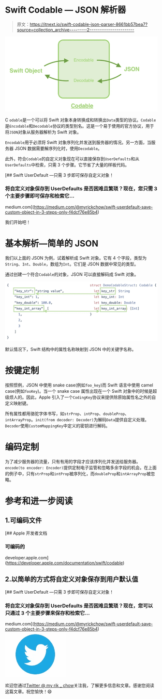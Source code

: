# Swift Codable — JSON 解析器

> 原文：<https://itnext.io/swift-codable-json-parser-8661bb57bea7?source=collection_archive---------2----------------------->

![](img/b8f60c7aeea75d525b3d30bc27581d5a.png)

C `odable`是一个可以将 Swift 对象本身转换成和转换出`Data`类型的协议。`Codable`是`Encodable`和`Decodable`协议的类型别名。这是一个易于使用的官方协议，用于将`JSON`对象从服务器解析为 Swift 对象。

`Encodable`用于必须将 Swift 对象序列化并发送到服务器的情况。另一方面，当服务器 JSON 数据需要解序列化时，使用`Decodable`。

此外，符合`Codable`的自定义对象现在可以直接保存到`UserDefaults`和从`UserDefaults`中检索，只需 3 个步骤。它节省了大量的样板代码。

[](https://medium.com/@myrickchow/swift-userdefault-save-custom-object-in-3-steps-only-f4dcf76e85b4) [## Swift UserDefault —只需 3 步即可保存自定义对象！

### 将自定义对象保存到 UserDefaults 是否困难且繁琐？现在，您只需 3 个主要步骤即可保存和检索它…

medium.com](https://medium.com/@myrickchow/swift-userdefault-save-custom-object-in-3-steps-only-f4dcf76e85b4) 

我们开始吧！

# 基本解析—简单的 JSON

我们以上面的 JSON 为例，试着解析成 Swift 对象。它有 4 个字段，类型为`String`、`Int`、`Double`，数组为`Int`。它们是 JSON 数据中常见的类型。

通过创建一个符合`Codable`的对象，JSON 可以直接解码成 Swift 对象。

![](img/32f5aa8db799e955698e56cd0aaf1812.png)

默认情况下，Swift 结构中的属性名称映射到 JSON 中的关键字名称。

# 按键定制

按照惯例，JSON 中使用 snake case(例如`foo_key`)而 Swift 语言中使用 camel case(例如`fooKey`)。当一个 snake case 属性出现在一个 Swift 对象中的时候是超级烦人的。因此，Apple 引入了一个`CodingKey`协议来提供除原始属性名之外的自定义映射键。

所有属性都用骆驼字体书写，如`strProp`、`intProp`、`doubleProp`、`intArrayProp`。`init(from decoder: Decoder)`为解码`Data`提供自定义处理。`Decoder`使用`CustomMappingKey`中定义的密钥进行解码。

# 编码定制

为了减少服务器的流量，只有有用的字段才应该序列化并发送给服务器。`encode(to encoder: Encoder)`提供定制电子监管和忽略多余字段的机会。在上面的例子中，只有`strProp`和`intProp`被序列化，而`doubleProp`和`intArrayProp`被忽略。

# 参考和进一步阅读

## 1.可编码文件

 [## Apple 开发者文档

### 可编码的

developer.apple.com](https://developer.apple.com/documentation/swift/codable) 

## 2.以简单的方式将自定义对象保存到用户默认值

[](https://medium.com/@myrickchow/swift-userdefault-save-custom-object-in-3-steps-only-f4dcf76e85b4) [## Swift UserDefault —只需 3 步即可保存自定义对象！

### 将自定义对象保存到 UserDefaults 是否困难且繁琐？现在，您可以只通过 3 个主要步骤来保存和检索它…

medium.com](https://medium.com/@myrickchow/swift-userdefault-save-custom-object-in-3-steps-only-f4dcf76e85b4) ![](img/4c04b670b6b538f8e09c1c48ad29dec9.png)

欢迎您通过[Twitter @ my rik _ chow](https://twitter.com/myrick_chow)关注我，了解更多信息和文章。感谢您阅读这篇文章。祝您愉快！😄